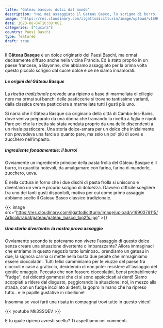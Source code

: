 ```yaml
---
title: "Gateau basque: dolci dal mondo"
description: "Hai mai assaggiato il Gateau Basco, lo scrigno di burro, zucchero, vaniglia e farina che racchiude varie marmellate o crema pasticciera? Scoprilo con noi!"
image: "https://res.cloudinary.com/ilgattodicitturin/image/upload/v1690376117/Articoli/rabat/gateau/gateau_fiktyd.jpg"
date: 2023-08-04T10:00:00Z
categories: ["Cucina"]
country: Paesi Baschi
type: featured
draft: true
---
```


Il **Gâteau Basque** è un dolce originario dei Paesi Baschi, ma ormai decisamente diffuso anche nella vicina Francia. 
Ed è stato proprio in un paese francese, a Bayonne, che abbiamo assaggiato per la prima volta questo piccolo scrigno dal cuore dolce e ce ne siamo innamorati. 

##### Le origini del Gâteau Basque

La *ricetta tradizionale* prevede una ripieno a base di marmellata di ciliegie nere ma ormai sui banchi delle pasticcerie si trovano tantissime varianti, dalla classica crema pasticciera a marmellate tutti i gusti più uno. 

Si narra che il Gâteau Basque sia originario della città di Cambo-les-Bains, dove veniva preparato da una donna che tramandò la ricetta a figlia e nipoti.
Pare poi che la ricetta sia stata venduta proprio da una delle discendenti a un rivale pasticcere.
Una storia dolce-amara per un dolce che inizialmente non prevedeva una farcia a quanto pare, ma solo un po’ più di uova e zucchero nell’impasto.

##### Ingrediente fondamentale: il burro!

Ovviamente un ingrediente principe della pasta frolla del Gâteau Basque è il burro, in quantità notevoli, da amalgamare con farina, farina di mandorle, zucchero, uova.

È nella cottura in forno che i due dischi di pasta frolla si uniscono e diventano un vero e proprio scrigno di dolcezza.
Davvero difficile scegliere fra uno dei tanti gusti disponibili, motivo per cui come primo assaggio abbiamo scelto il Gateau Basco classico tradizionale.

{{< image src="https://res.cloudinary.com/ilgattodicitturin/image/upload/v1690376115/Articoli/rabat/gateau/gateau_basco_txp2fs.jpg" >}}

##### Una storia divertente: la nostra prova assaggio

Ovviamente secondo te potevamo non vivere l'assaggio di questo dolce senza creare una situazione divertente o imbarazzante?
Allora immaginaci che entriamo in questo negozio tutto luminoso.. prendiamo un gateau in due, la signora carina ci mette nella busta due pepite che immaginiamo essere cioccolatini. 
Tutti felici camminiamo per le viuzze del paese fra cioccoli e case a graticcio, decidendo di non poter resistere all'assaggio del gentile omaggio. 
Peccato che non fossero cioccolatini, bensì probabilmente "fudge", dei dolcetti gommosi che ci si sono appiccicati ai denti! Siamo scoppiati a ridere dal disgusto, peggiorando la situazione: noi, in mezzo alla strada, con un fudge incollato ai denti, la gopro in mano che ha ripreso tutto.. e le papille gustative in ribellione! 

Insomma se vuoi farti una risata in compagnai trovi tutto in questo video! 


{{< youtube Mk3SSQEV >}}

E tu quale ripieno avresti scelto? Ti aspettiamo nei commenti. 


